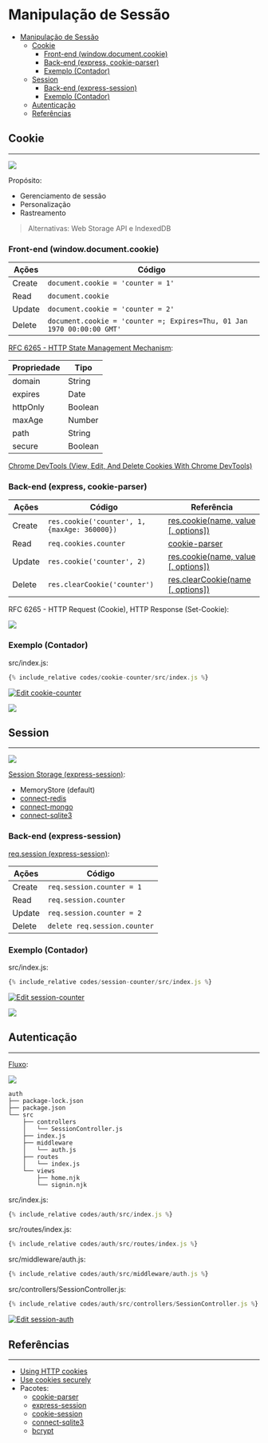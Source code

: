 # Manipulação de Sessão

- [Manipulação de Sessão](#manipulação-de-sessão)
  - [Cookie](#cookie)
    - [Front-end (window.document.cookie)](#front-end-windowdocumentcookie)
    - [Back-end (express, cookie-parser)](#back-end-express-cookie-parser)
    - [Exemplo (Contador)](#exemplo-contador)
  - [Session](#session)
    - [Back-end (express-session)](#back-end-express-session)
    - [Exemplo (Contador)](#exemplo-contador-1)
  - [Autenticação](#autenticação)
  - [Referências](#referências)

## Cookie

---

![](assets/cookie-data.png)

Propósito:
- Gerenciamento de sessão
- Personalização
- Rastreamento

> Alternativas: Web Storage API e IndexedDB

### Front-end (window.document.cookie)

| Ações  | Código                                                                 |
| ------ | ---------------------------------------------------------------------- |
| Create | `document.cookie = 'counter = 1'`                                      |
| Read   | `document.cookie`                                                      |
| Update | `document.cookie = 'counter = 2'`                                      |
| Delete | `document.cookie = 'counter =; Expires=Thu, 01 Jan 1970 00:00:00 GMT'` |

[RFC 6265 - HTTP State Management Mechanism](https://tools.ietf.org/html/rfc6265):

| Propriedade | Tipo              |
| ----------- | ----------------- |
| domain      | String            |
| expires     | Date              |
| httpOnly    | Boolean           |
| maxAge      | Number            |
| path        | String            |
| secure      | Boolean           |

[Chrome DevTools (View, Edit, And Delete Cookies With Chrome DevTools)](https://developers.google.com/web/tools/chrome-devtools/storage/cookies)

### Back-end (express, cookie-parser)

| Ações  | Código                                       | Referência                                                                               |
| ------ | -------------------------------------------- | ---------------------------------------------------------------------------------------- |
| Create | `res.cookie('counter', 1, {maxAge: 360000})` | [res.cookie(name, value [, options])](http://expressjs.com/en/5x/api.html#res.cookie)    |
| Read   | `req.cookies.counter`                        | [cookie-parser](https://github.com/expressjs/cookie-parser)                              |
| Update | `res.cookie('counter', 2)`                   | [res.cookie(name, value [, options])](http://expressjs.com/en/5x/api.html#res.cookie)    |
| Delete | `res.clearCookie('counter')`                 | [res.clearCookie(name [, options])](http://expressjs.com/en/5x/api.html#res.clearCookie) |

RFC 6265 - HTTP Request (Cookie), HTTP Response (Set-Cookie):

![](assets/cookie-flow.png)

### Exemplo (Contador)

src/index.js:

```js
{% include_relative codes/cookie-counter/src/index.js %}
```

[![Edit cookie-counter](https://codesandbox.io/static/img/play-codesandbox.svg)](https://codesandbox.io/s/heuristic-morning-0rksr?fontsize=14&hidenavigation=1&theme=dark)

![](assets/cookie-counter.png)

## Session

---

![](assets/session-data.png)

[Session Storage (express-session)](https://github.com/expressjs/session#compatible-session-stores):

- MemoryStore (default)
- [connect-redis](https://github.com/tj/connect-redis#readme)
- [connect-mongo](https://github.com/jdesboeufs/connect-mongo#readme)
- [connect-sqlite3](https://github.com/rawberg/connect-sqlite3#readme)

### Back-end (express-session)

[req.session (express-session)](https://github.com/expressjs/session#readme):

| Ações  | Código                       |
| ------ | ---------------------------- |
| Create | `req.session.counter = 1`    |
| Read   | `req.session.counter`        |
| Update | `req.session.counter = 2`    |
| Delete | `delete req.session.counter` |

### Exemplo (Contador)

src/index.js:

```js
{% include_relative codes/session-counter/src/index.js %}
```

[![Edit session-counter](https://codesandbox.io/static/img/play-codesandbox.svg)](https://codesandbox.io/s/festive-heyrovsky-ymk52?fontsize=14&hidenavigation=1&theme=dark)

![](assets/session-counter.png)

## Autenticação

---

[Fluxo](assets/auth-request.png):

![](assets/auth-flow.png)

```
auth
├── package-lock.json
├── package.json
└── src
    ├── controllers
    │   └── SessionController.js
    ├── index.js
    ├── middleware
    │   └── auth.js
    ├── routes
    │   └── index.js
    └── views
        ├── home.njk
        └── signin.njk
```

src/index.js:

```js
{% include_relative codes/auth/src/index.js %}
```

src/routes/index.js:

```js
{% include_relative codes/auth/src/routes/index.js %}
```

src/middleware/auth.js:

```js
{% include_relative codes/auth/src/middleware/auth.js %}
```

src/controllers/SessionController.js:

```js
{% include_relative codes/auth/src/controllers/SessionController.js %}
```

[![Edit session-auth](https://codesandbox.io/static/img/play-codesandbox.svg)](https://codesandbox.io/s/nice-poincare-jn9fm?fontsize=14&hidenavigation=1&theme=dark)

## Referências

---

- [Using HTTP cookies](https://developer.mozilla.org/en-US/docs/Web/HTTP/Cookies)
- [Use cookies securely](https://expressjs.com/en/advanced/best-practice-security.html#use-cookies-securely)
- Pacotes:
  - [cookie-parser](https://github.com/expressjs/cookie-parser#readme)
  - [express-session](https://github.com/expressjs/session#readme)
  - [cookie-session](http://expressjs.com/en/resources/middleware/cookie-session.html)
  - [connect-sqlite3](https://github.com/rawberg/connect-sqlite3#readme)
  - [bcrypt](https://github.com/kelektiv/node.bcrypt.js#readme)

